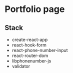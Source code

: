 # Portfolio page

## Stack

* create-react-app
* react-hook-form
* react-phone-number-input
* react-router-dom
* libphonenumber-js
* validator
